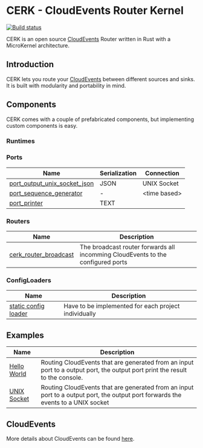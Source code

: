 # CERK - CloudEvents Router Kernel

[![Build status](https://badge.buildkite.com/4494e29d5f2c47e3fe998af46dff78a447800a76a68024e392.svg?branch=master)](https://buildkite.com/ce-rust/cerk)

CERK is an open source [CloudEvents](https://github.com/cloudevents/spec) Router written in Rust with a MicroKernel architecture. 

## Introduction

CERK lets you route your [CloudEvents](https://github.com/cloudevents/spec) between different sources and sinks.
It is built with modularity and portability in mind.

## Components

CERK comes with a couple of prefabricated components, but implementing custom components is easy.

### Runtimes

### Ports

| Name                                                     | Serialization    | Connection     |
|----------------------------------------------------------|------------------|----------------|
| [port_output_unix_socket_json](./cerk_port_unix_socket/) | JSON             | UNIX Socket    |
| [port_sequence_generator](./cerk_port_dummies/)          | -                | \<time based\> |
| [port_printer](./cerk_port_dummies/)                     | TEXT             |                |

### Routers

| Name                                                     | Description                        |
|----------------------------------------------------------|------------------------------------|
| [cerk_router_broadcast](./cerk_router_broadcast/)       | The broadcast router forwards all incomming CloudEvents to the configured ports |

### ConfigLoaders

| Name                                                     | Description                        |
|----------------------------------------------------------|------------------------------------|
| [static config loader](./examples/src/bin/hello_world.rs)       | Have to be implemented for each project individually |


## Examples

| Name                                                     | Description                        |
|----------------------------------------------------------|------------------------------------|
| [Hello World](./examples/src/bin/hello_world.rs)         | Routing CloudEvents that are generated from an input port to a output port, the output port print the result to the console. |
| [UNIX Socket](./examples/src/bin/unix_socket.rs)         | Routing CloudEvents that are generated from an input port to a output port, the output port forwards the events to a UNIX socket |


## CloudEvents

More details about CloudEvents can be found [here](./cloudevents/README.md).
